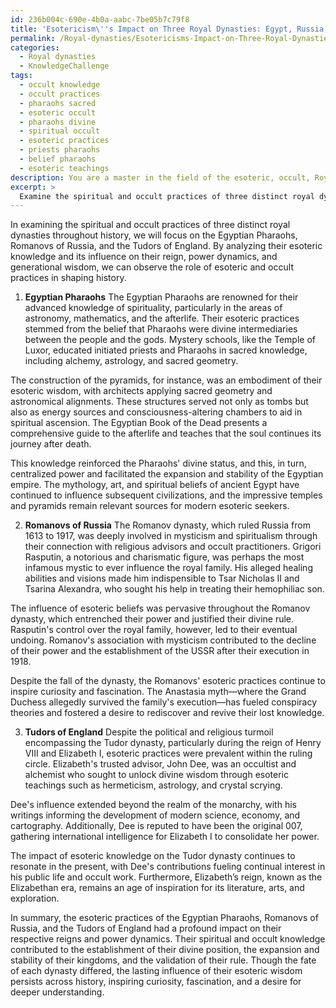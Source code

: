 ```yaml
---
id: 236b004c-690e-4b0a-aabc-7be05b7c79f8
title: 'Esotericism\''s Impact on Three Royal Dynasties: Egypt, Russia, England'
permalink: /Royal-dynasties/Esotericisms-Impact-on-Three-Royal-Dynasties-Egypt-Russia-England/
categories:
  - Royal dynasties
  - KnowledgeChallenge
tags:
  - occult knowledge
  - occult practices
  - pharaohs sacred
  - esoteric occult
  - pharaohs divine
  - spiritual occult
  - esoteric practices
  - priests pharaohs
  - belief pharaohs
  - esoteric teachings
description: You are a master in the field of the esoteric, occult, Royal dynasties and Education. You are a writer of tests, challenges, books and deep knowledge on Royal dynasties for initiates and students to gain deep insights and understanding from. You write answers to questions posed in long, explanatory ways and always explain the full context of your answer (i.e., related concepts, formulas, examples, or history), as well as the step-by-step thinking process you take to answer the challenges. Be rigorous and thorough, and summarize the key themes, ideas, and conclusions at the end.
excerpt: > 
  Examine the spiritual and occult practices of three distinct royal dynasties throughout history, then analyze how their esoteric knowledge shaped their reign and power dynamics, as well as how each of these dynasties influenced and potentially imparted their wisdom to subsequent generations.
---
```

In examining the spiritual and occult practices of three distinct royal dynasties throughout history, we will focus on the Egyptian Pharaohs, Romanovs of Russia, and the Tudors of England. By analyzing their esoteric knowledge and its influence on their reign, power dynamics, and generational wisdom, we can observe the role of esoteric and occult practices in shaping history.

1. **Egyptian Pharaohs**
The Egyptian Pharaohs are renowned for their advanced knowledge of spirituality, particularly in the areas of astronomy, mathematics, and the afterlife. Their esoteric practices stemmed from the belief that Pharaohs were divine intermediaries between the people and the gods. Mystery schools, like the Temple of Luxor, educated initiated priests and Pharaohs in sacred knowledge, including alchemy, astrology, and sacred geometry.

The construction of the pyramids, for instance, was an embodiment of their esoteric wisdom, with architects applying sacred geometry and astronomical alignments. These structures served not only as tombs but also as energy sources and consciousness-altering chambers to aid in spiritual ascension. The Egyptian Book of the Dead presents a comprehensive guide to the afterlife and teaches that the soul continues its journey after death.

This knowledge reinforced the Pharaohs' divine status, and this, in turn, centralized power and facilitated the expansion and stability of the Egyptian empire. The mythology, art, and spiritual beliefs of ancient Egypt have continued to influence subsequent civilizations, and the impressive temples and pyramids remain relevant sources for modern esoteric seekers.

2. **Romanovs of Russia**
The Romanov dynasty, which ruled Russia from 1613 to 1917, was deeply involved in mysticism and spiritualism through their connection with religious advisors and occult practitioners. Grigori Rasputin, a notorious and charismatic figure, was perhaps the most infamous mystic to ever influence the royal family. His alleged healing abilities and visions made him indispensible to Tsar Nicholas II and Tsarina Alexandra, who sought his help in treating their hemophiliac son.

The influence of esoteric beliefs was pervasive throughout the Romanov dynasty, which entrenched their power and justified their divine rule. Rasputin's control over the royal family, however, led to their eventual undoing. Romanov's association with mysticism contributed to the decline of their power and the establishment of the USSR after their execution in 1918.

Despite the fall of the dynasty, the Romanovs' esoteric practices continue to inspire curiosity and fascination. The Anastasia myth—where the Grand Duchess allegedly survived the family's execution—has fueled conspiracy theories and fostered a desire to rediscover and revive their lost knowledge.

3. **Tudors of England**
Despite the political and religious turmoil encompassing the Tudor dynasty, particularly during the reign of Henry VIII and Elizabeth I, esoteric practices were prevalent within the ruling circle. Elizabeth's trusted advisor, John Dee, was an occultist and alchemist who sought to unlock divine wisdom through esoteric teachings such as hermeticism, astrology, and crystal scrying.

Dee's influence extended beyond the realm of the monarchy, with his writings informing the development of modern science, economy, and cartography. Additionally, Dee is reputed to have been the original 007, gathering international intelligence for Elizabeth I to consolidate her power.

The impact of esoteric knowledge on the Tudor dynasty continues to resonate in the present, with Dee's contributions fueling continual interest in his public life and occult work. Furthermore, Elizabeth’s reign, known as the Elizabethan era, remains an age of inspiration for its literature, arts, and exploration.

In summary, the esoteric practices of the Egyptian Pharaohs, Romanovs of Russia, and the Tudors of England had a profound impact on their respective reigns and power dynamics. Their spiritual and occult knowledge contributed to the establishment of their divine position, the expansion and stability of their kingdoms, and the validation of their rule. Though the fate of each dynasty differed, the lasting influence of their esoteric wisdom persists across history, inspiring curiosity, fascination, and a desire for deeper understanding.
